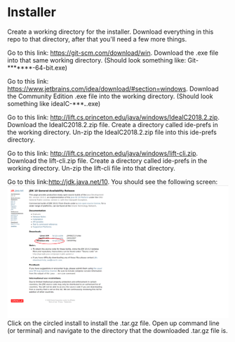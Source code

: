 # Installer
Create a working directory for the installer. Download everything in this repo to that directory, after that you'll need a few more things. 

Go to this link: https://git-scm.com/download/win. Download the .exe file into that same working directory. (Should look something like: Git-*******-64-bit.exe)

Go to this link: https://www.jetbrains.com/idea/download/#section=windows. Download the Community Edition .exe file into the working directory. (Should look something like ideaIC-******.***.exe)

Go to this link: http://lift.cs.princeton.edu/java/windows/IdeaIC2018.2.zip. Download the IdeaIC2018.2.zip file. Create a directory called ide-prefs in the working directory. Un-zip the IdeaIC2018.2.zip file into this ide-prefs directory.

Go to this link: http://lift.cs.princeton.edu/java/windows/lift-cli.zip. Download the lift-cli.zip file. Create a directory called ide-prefs in the working directory. Un-zip the lift-cli file into that directory. 

Go to this link:http://jdk.java.net/10. You should see the following screen:
![alt_text](https://github.com/chrispan68/Installer/blob/master/openjdksnapshot.png)
Click on the circled install to install the .tar.gz file. Open up command line (or terminal) and navigate to the directory that the downloaded .tar.gz file is. 
